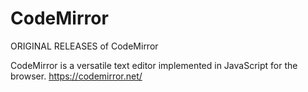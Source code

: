 # CodeMirror
ORIGINAL RELEASES of CodeMirror

CodeMirror is a versatile text editor implemented in JavaScript for the browser.
https://codemirror.net/
